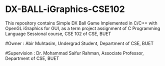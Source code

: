# DX-BALL-iGraphics-CSE102

This repository contains Simple DX Ball Game Implemented in C/C++ with OpenGL iGraphics for GUI, as a term project assignment of C Programming Language Sessional course, CSE 102 of CSE, BUET

#Owner : Abir Muhtasim, Undergrad Student, Department of CSE, BUET

#Supervision : Dr. Mohammad Saifur Rahman, Associate Professor, Department of CSE, BUET
